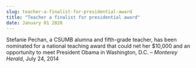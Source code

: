 ```yaml
---
slug: teacher-a-finalist-for-presidential-award
title: "Teacher a finalist for presidential award"
date: January 01 2020
---
```


 
<p>
  Stefanie Pechan, a CSUMB alumna and fifth-grade teacher, has been nominated
  for a national teaching award that could net her $10,000 and an opportunity to
  meet President Obama in Washington, D.C. – <em>Monterey Herald</em>, July 24,
  2014
</p>
 
